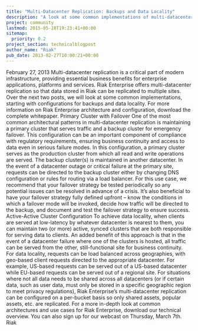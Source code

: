 ```yaml
---
title: "Multi-Datacenter Replication: Backups and Data Locality"
description: "A look at some common implementations of multi-datacenter replication, including backups and data locality."
project: community
lastmod: 2015-05-28T19:23:41+00:00
sitemap:
  priority: 0.2
project_section: technicalblogpost
author_name: "Riak"
pub_date: 2013-02-27T10:00:21+00:00
---
```

February 27, 2013
Multi-datacenter replication is a critical part of modern infrastructure, providing essential business benefits for enterprise applications, platforms and services. Riak Enterprise offers multi-datacenter replication so that data stored in Riak can be replicated to multiple sites. Over the next two posts, we will look at some common implementations, starting with configurations for backups and data locality. For more information on Riak Enterprise architecture and configuration, download the complete whitepaper.
Primary Cluster with Failover
One of the most common architectural patterns in multi-datacenter replication is maintaining a primary cluster that serves traffic and a backup cluster for emergency failover. This configuration can be an important component of compliance with regulatory requirements, ensuring business continuity and access to data even in serious failure modes.
In this configuration, a primary cluster serves as the production cluster from which all read and write operations are served. The backup cluster(s) is maintained in another datacenter. In the event of a datacenter outage or critical failure at the primary site, requests can be directed to the backup cluster either by changing DNS configuration or rules for routing via a load balancer.
For this use case, we recommend that your failover strategy be tested periodically so any potential issues can be resolved in advance of a crisis. It’s also beneficial to have your failover strategy fully defined upfront – know the conditions in which a failover mode will be invoked, decide how traffic will be directed to the backup, and document and test the failover strategy to ensure success.
Active-Active Cluster Configuration
To achieve data locality, when clients are served at low-latency by whatever datacenter is nearest to them, you can maintain two (or more) active, synced clusters that are both responsible for serving data to clients. An added benefit of this approach is that in the event of a datacenter failure where one of the clusters is hosted, all traffic can be served from the other, still-functional site for business continuity.
For data locality, requests can be load balanced across geographies, with geo-based client requests directed to the appropriate datacenter. For example, US-based requests can be served out of a US-based datacenter while EU-based requests can be served out of a regional site. For situations where not all data needs to be shared across all datacenters (or if certain data, such as user data, must only be stored in a specific geographic region to meet privacy regulations), Riak Enterprise’s multi-datacenter replication can be configured on a per-bucket basis so only shared assets, popular assets, etc. are replicated.
For a more in-depth look at common architectures and use cases for Riak Enterprise, download our technical overview. You can also sign up for our webcast on Thursday, March 7th.
Riak
